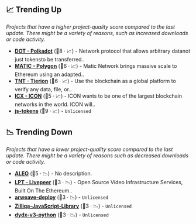 ## 📈 Trending Up

_Projects that have a higher project-quality score compared to the last update. There might be a variety of reasons, such as increased downloads or code activity._

- <b><a href="https://github.com/paritytech">DOT - Polkadot</a></b> (🥇8 · 📈) - Network protocol that allows arbitrary datanot just tokensto be transferred..
- <b><a href="https://github.com/maticnetwork">MATIC - Polygon</a></b> (🥇6 · 📈) - Matic Network brings massive scale to Ethereum using an adapted.. <code><img src="https://git.io/J9cO9" style="display:inline;" width="13" height="13"></code>
- <b><a href="https://github.com/tierion">TNT - Tierion</a></b> (🥇6 · 📈) - Use the blockchain as a global platform to verify any data, file, or.. <code><img src="https://git.io/J9cO9" style="display:inline;" width="13" height="13"></code>
- <b><a href="https://github.com/icon-project">ICX - ICON</a></b> (🥈5 · 📈) - ICON wants to be one of the largest blockchain networks in the world. ICON will..
- <b><a href="{}">js-tokens</a></b> (🥇9 · 📈) -  <code>Unlicensed</code>

## 📉 Trending Down

_Projects that have a lower project-quality score compared to the last update. There might be a variety of reasons such as decreased downloads or code activity._

- <b><a href="https://github.com/AleoHQ">ALEO</a></b> (🥇5 · 📉) - No description.
- <b><a href="https://github.com/livepeer">LPT - Livepeer</a></b> (🥈3 · 📉) - Open Source Video Infrastructure Services, Built On The Ethereum.. <code><img src="https://git.io/J9cO9" style="display:inline;" width="13" height="13"></code>
- <b><a href="{}">arweave-deploy</a></b> (🥈3 · 📉) -  <code>Unlicensed</code>
- <b><a href="{}">Zilliqa-JavaScript-Library</a></b> (🥈3 · 📉) -  <code>Unlicensed</code>
- <b><a href="{}">dydx-v3-python</a></b> (🥈3 · 📉) -  <code>Unlicensed</code>

